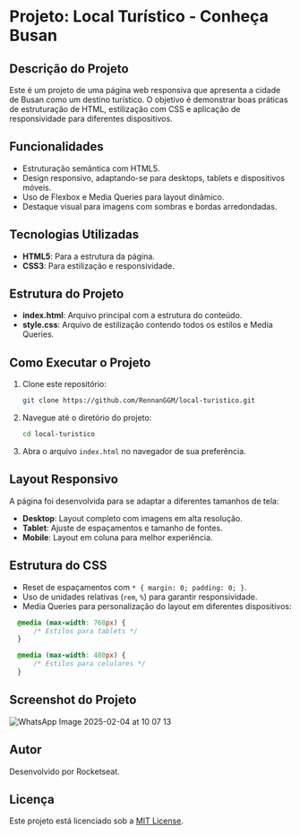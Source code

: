 # Projeto: Local Turístico - Conheça Busan

## Descrição do Projeto

Este é um projeto de uma página web responsiva que apresenta a cidade de Busan como um destino turístico. O objetivo é demonstrar boas práticas de estruturação de HTML, estilização com CSS e aplicação de responsividade para diferentes dispositivos.

## Funcionalidades

- Estruturação semântica com HTML5.
- Design responsivo, adaptando-se para desktops, tablets e dispositivos móveis.
- Uso de Flexbox e Media Queries para layout dinâmico.
- Destaque visual para imagens com sombras e bordas arredondadas.

## Tecnologias Utilizadas

- **HTML5**: Para a estrutura da página.
- **CSS3**: Para estilização e responsividade.

## Estrutura do Projeto

- **index.html**: Arquivo principal com a estrutura do conteúdo.
- **style.css**: Arquivo de estilização contendo todos os estilos e Media Queries.

## Como Executar o Projeto

1. Clone este repositório:
   ```bash
   git clone https://github.com/RennanGGM/local-turistico.git
   ```
2. Navegue até o diretório do projeto:
   ```bash
   cd local-turistico
   ```
3. Abra o arquivo `index.html` no navegador de sua preferência.

## Layout Responsivo

A página foi desenvolvida para se adaptar a diferentes tamanhos de tela:

- **Desktop**: Layout completo com imagens em alta resolução.
- **Tablet**: Ajuste de espaçamentos e tamanho de fontes.
- **Mobile**: Layout em coluna para melhor experiência.

## Estrutura do CSS

- Reset de espaçamentos com `* { margin: 0; padding: 0; }`.
- Uso de unidades relativas (`rem`, `%`) para garantir responsividade.
- Media Queries para personalização do layout em diferentes dispositivos:
```css
  @media (max-width: 768px) {
      /* Estilos para tablets */
  }

  @media (max-width: 480px) {
      /* Estilos para celulares */
  }
  ```

## Screenshot do Projeto

![WhatsApp Image 2025-02-04 at 10 07 13](https://github.com/user-attachments/assets/a7ecd801-3a50-44e6-88c6-914a35131720)



## Autor





Desenvolvido por Rocketseat.

## Licença

Este projeto está licenciado sob a [MIT License](LICENSE).

